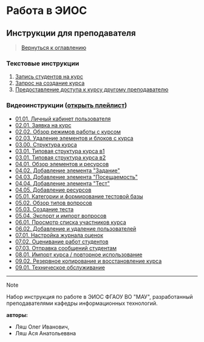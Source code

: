 # Работа в ЭИОС

## Инструкции для преподавателя

> [Вернуться к оглавлению](../index.md)

### Текстовые инструкции
1. [Запись студентов на курс](enrol_students.md)
2. [Запрос на создание курса](request_course.md) 
3. [Предоставление доступа к курсу другому преподавателю](access2other.md)

### Видеоинструкции ([открыть плейлист](https://dzen.ru/suite/e07d75d7-78ed-44e3-b40d-0ef3f299cd97?share_to=link))

- [01.01. Личный кабинет пользователя](https://dzen.ru/video/watch/658fbabde132811a56db7a2d)
- [02.01. Заявка на курс](https://dzen.ru/video/watch/658fbacc52b09c112fd6e9f9)
- [02.02. Обзор режимов работы с курсом](https://dzen.ru/video/watch/65ad3a271f064225f1523140)
- [02.03. Удаление элементов и блоков с курса](https://dzen.ru/video/watch/65ad3a2e42dbef2a3e24e311)
- [03.00. Структура курса](https://dzen.ru/video/watch/658fbad1a4afb845b1723b9b)
- [03.01. Типовая структура курса в1](https://dzen.ru/video/watch/65ad3a31aba0f104e7513414)
- [03.01. Типовая структура курса в2](https://dzen.ru/video/watch/65ad3a3da3371c4919843df4)
- [04.01. Обзор элементов и ресурсов](https://dzen.ru/video/watch/658fbad7c55a22285536ec18)
- [04.02. Добавление элемента "Задание"](https://dzen.ru/video/watch/658fbade41d6bb6c24a9037d)
- [04.03. Добавление элемента "Посещаемость"](https://dzen.ru/video/watch/658fbae52eb5c11b96e300c1)
- [04.04. Добавление элемента "Тест"](https://dzen.ru/video/watch/658fbaeaba630d0653f1f835)
- [04.05. Добавление ресурсов](https://dzen.ru/video/watch/65ad3a44736d6a2b8bf0a1ee)
- [05.01. Категории и формирование тестовой базы](https://dzen.ru/video/watch/65ad3a4e45a3d2231695306b)
- [05.02. Обзор типов вопросов](https://dzen.ru/video/watch/65ad3a54b62795756ede79b9)
- [05.03. Создание теста](https://dzen.ru/video/watch/65ad3a606d4d0a7cda6b8f18)
- [05.04. Экспорт и импорт вопросов](https://dzen.ru/video/watch/65ad3a65e2f09c7606aaf4da)
- [06.01. Просмотр списка участников курса](https://dzen.ru/video/watch/65ad3a6afa823b55c274f14b)
- [06.02. Добавление и удаление пользователей](https://dzen.ru/video/watch/65ad3a6d42dbef2a3e255cfe)
- [07.01. Настройка журнала оценок](https://dzen.ru/video/watch/65ad3a759f0a001db56255a2)
- [07.02. Оценивание работ студентов](https://dzen.ru/video/watch/65ad3a7ff710c9537f03a6af)
- [07.03. Отправка сообщений студентам](https://dzen.ru/video/watch/65ad3a85448bbb2f9317d0f3)
- [08.01. Импорт курса / повторное использование](https://dzen.ru/video/watch/65ad3a8a6595af64e5943f55)
- [09.02. Резервное копирование и восстановление курса](https://dzen.ru/video/watch/65b63e7998779f1cac0e1270)
- [09.01. Техническое обслуживание](https://dzen.ru/video/watch/65ad3a8e1f064225f152fac6)




---

> [!NOTE]
> Набор инструкция по работе в ЭИОС ФГАОУ ВО "МАУ", разработанный преподавателями кафедры информационных технологий.
> 
> **авторы:** 
>   - Ляш Олег Иванович, 
>   - Ляш Ася Анатольеввна